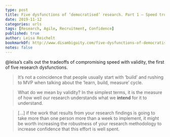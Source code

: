 ```yaml
---
type: post
title: Five dysfunctions of ‘democratised’ research. Part 1 – Speed trumps validity
date: 2019-11-12
categories: urls
tags: [Research, Agile, Recruitment, Confidence]
published: true
author: Leisa Reichelt
bookmarkOf: http://www.disambiguity.com/five-dysfunctions-of-democratised-research-part-1-speed-trumps-validity/
notes: false
---
```


@leisa’s calls out the tradeoffs of compromising speed with validity, the first of five research dysfunctions.

> It’s not a coincidence that people usually start with ‘build’ and rushing to MVP when talking about the ‘learn, build, measure’ cycle.

> What do we mean by validity? In the simplest terms, it is the measure of how well our research understands what we **intend** for it to understand.

> […] if the work that results from your research findings is going to take more than one person more than a week to implement, it might be worth increasing the robustness of your research methodology to increase confidence that this effort is well spent.
